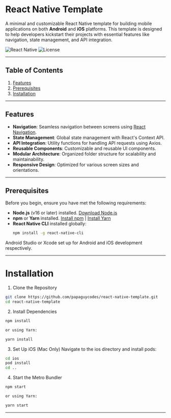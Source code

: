 # React Native Template

A minimal and customizable React Native template for building mobile applications on both **Android** and **iOS** platforms. This template is designed to help developers kickstart their projects with essential features like navigation, state management, and API integration.

![React Native](https://img.shields.io/badge/React%20Native-0.72.0-blue.svg)
![License](https://img.shields.io/badge/License-MIT-green.svg)

---

## Table of Contents

1. [Features](#features)
2. [Prerequisites](#prerequisites)
3. [Installation](#installation)

---

## Features

- **Navigation**: Seamless navigation between screens using [React Navigation](https://reactnavigation.org/).
- **State Management**: Global state management with React's Context API.
- **API Integration**: Utility functions for handling API requests using Axios.
- **Reusable Components**: Customizable and reusable UI components.
- **Modular Architecture**: Organized folder structure for scalability and maintainability.
- **Responsive Design**: Optimized for various screen sizes and orientations.

---

## Prerequisites

Before you begin, ensure you have met the following requirements:

- **Node.js** (v16 or later) installed. [Download Node.js](https://nodejs.org/)
- **npm** or **Yarn** installed. [Install npm](https://www.npmjs.com/get-npm) | [Install Yarn](https://classic.yarnpkg.com/en/docs/install)
- **React Native CLI** installed globally:
  ```bash
  npm install -g react-native-cli

Android Studio or Xcode set up for Android and iOS development respectively.



---

# Installation

1. Clone the Repository
```bash
git clone https://github.com/papaguycodes/react-native-template.git
cd react-native-template
```

2. Install Dependencies
```bash
npm install
```
```bash
or using Yarn:
```
```bash
yarn install
```

3. Set Up iOS (Mac Only) Navigate to the ios directory and install pods:
```bash
cd ios
pod install
cd ..
```


4. Start the Metro Bundler 
```bash
npm start
```
```bash
or using Yarn:
```
```bash
yarn start
```



---
